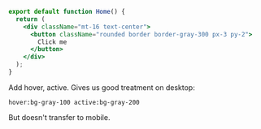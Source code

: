 ```jsx
export default function Home() {
  return (
    <div className="mt-16 text-center">
      <button className="rounded border border-gray-300 px-3 py-2">
        Click me
      </button>
    </div>
  );
}
```

Add hover, active. Gives us good treatment on desktop:

```
hover:bg-gray-100 active:bg-gray-200
```

But doesn't transfer to mobile.
